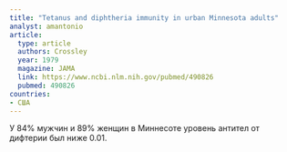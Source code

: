 ```yaml
---
title: "Tetanus and diphtheria immunity in urban Minnesota adults"
analyst: amantonio
article:
  type: article
  authors: Crossley
  year: 1979
  magazine: JAMA
  link: https://www.ncbi.nlm.nih.gov/pubmed/490826
  pubmed: 490826
countries:
- США
---
```


У 84% мужчин и 89% женщин в Миннесоте уровень антител от дифтерии был ниже 0.01.
